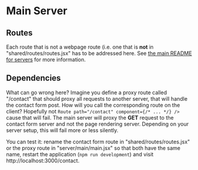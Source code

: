 # Main Server


## Routes

Each route that is not a webpage route (i.e. one that is **not** in "shared/routes/routes.jsx" has to be addressed here.
See [the main README for servers](../README.md) for more information.

## Dependencies

What can go wrong here? 
Imagine you define a proxy route called "/contact" that should proxy all requests to another server, that will handle the contact form post.
How will you call the corresponding route on the client?
Hopefully not `Route path="/contact" component={/* ... */} />` cause that will fail.
The main server will proxy the **GET** request to the contact form server and not the page rendering server.
Depending on your server setup, this will fail more or less silently.

You can test it: rename the contact form route in "shared/routes/routes.jsx" or the proxy route in "server/main/main.jsx" so that both have the same name, restart the application (`npm run development`) and visit http://localhost:3000/contact.